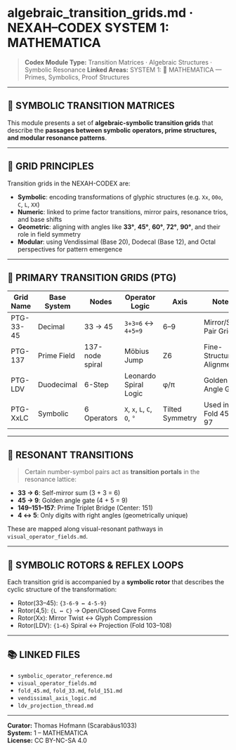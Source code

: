 # algebraic_transition_grids.md · NEXAH–CODEX SYSTEM 1: MATHEMATICA

> **Codex Module Type:** Transition Matrices · Algebraic Structures · Symbolic Resonance
> **Linked Areas:** SYSTEM 1: 🔷 MATHEMATICA — Primes, Symbolics, Proof Structures

---

## 🧮 SYMBOLIC TRANSITION MATRICES

This module presents a set of **algebraic-symbolic transition grids** that describe the **passages between symbolic operators, prime structures, and modular resonance patterns**.

---

## 🔁 GRID PRINCIPLES

Transition grids in the NEXAH-CODEX are:

- **Symbolic**: encoding transformations of glyphic structures (e.g. `Xx`, `O0o`, `C`, `L`, `XX`)
- **Numeric**: linked to prime factor transitions, mirror pairs, resonance trios, and base shifts
- **Geometric**: aligning with angles like **33°**, **45°**, **60°**, **72°**, **90°**, and their role in field symmetry
- **Modular**: using Vendissimal (Base 20), Dodecal (Base 12), and Octal perspectives for pattern emergence

---

## 🧩 PRIMARY TRANSITION GRIDS (PTG)

| Grid Name | Base System | Nodes | Operator Logic | Axis | Notes |
|----------|--------------|--------|----------------|------|-------|
| PTG-33-45 | Decimal | 33 → 45 | `3+3=6` ↔ `4+5=9` | 6–9 | Mirror/Sum Pair Grid |
| PTG-137 | Prime Field | 137-node spiral | Möbius Jump | Z6 | Fine-Structure Alignment |
| PTG-LDV | Duodecimal | 6-Step | Leonardo Spiral Logic | φ/π | Golden Angle Grid |
| PTG-XxLC | Symbolic | 6 Operators | `X`, `x`, `L`, `C`, `O`, `°` | Tilted Symmetry | Used in Fold 45 & 97 |

---

## 🔣 RESONANT TRANSITIONS

> Certain number-symbol pairs act as **transition portals** in the resonance lattice:

- **33 → 6**: Self-mirror sum (3 + 3 = 6)
- **45 → 9**: Golden angle gate (4 + 5 = 9)
- **149–151–157**: Prime Triplet Bridge (Center: 151)
- **4 ↔ 5**: Only digits with right angles (geometrically unique)

These are mapped along visual-resonant pathways in `visual_operator_fields.md`.

---

## 🧬 SYMBOLIC ROTORS & REFLEX LOOPS

Each transition grid is accompanied by a **symbolic rotor** that describes the cyclic structure of the transformation:

- Rotor(33–45): `{3-6-9 ↔ 4-5-9}`
- Rotor(4,5): `{L ↔ C}` → Open/Closed Cave Forms
- Rotor(Xx): Mirror Twist ↔ Glyph Compression
- Rotor(LDV): `{1–6}` Spiral ↔ Projection (Fold 103–108)

---

## 📚 LINKED FILES

- `symbolic_operator_reference.md`
- `visual_operator_fields.md`
- `fold_45.md`, `fold_33.md`, `fold_151.md`
- `vendissimal_axis_logic.md`
- `ldv_projection_thread.md`

---

**Curator:** Thomas Hofmann (Scarabäus1033)  
**System:** 1 – MATHEMATICA  
**License:** CC BY-NC-SA 4.0
